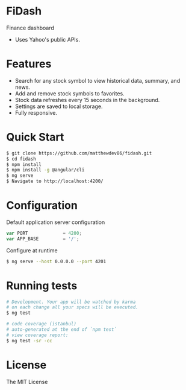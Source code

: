 # FiDash
Finance dashboard 
* Uses Yahoo's public APIs. 

# Features
* Search for any stock symbol to view historical data, summary, and news.
* Add and remove stock symbols to favorites.
* Stock data refreshes every 15 seconds in the background.
* Settings are saved to local storage.
* Fully responsive.

# Quick Start

```bash
$ git clone https://github.com/matthewdev86/fidash.git
$ cd fidash
$ npm install
$ npm install -g @angular/cli
$ ng serve
$ Navigate to http://localhost:4200/
```

# Configuration

Default application server configuration

```js
var PORT             = 4200;
var APP_BASE         = '/';
```

Configure at runtime

```bash
$ ng serve --host 0.0.0.0 --port 4201
```

# Running tests

```bash
# Development. Your app will be watched by karma
# on each change all your specs will be executed.
$ ng test

# code coverage (istanbul)
# auto-generated at the end of `npm test`
# view coverage report:
$ ng test -sr -cc
```

# License

The MIT License
